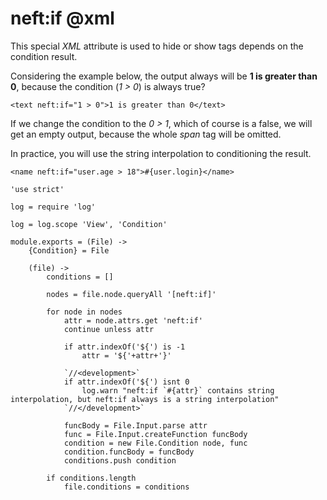 neft:if @xml
=======

This special *XML* attribute is used to hide or show tags depends on the condition result.

Considering the example below, the output always will be **1 is greater than 0**,
because the condition (*1 > 0*) is always true?

```
<text neft:if="1 > 0">1 is greater than 0</text>
```

If we change the condition to the *0 > 1*, which of course is a false, we will get an empty
output, because the whole *span* tag will be omitted.

In practice, you will use the string interpolation to conditioning the result.

```
<name neft:if="user.age > 18">#{user.login}</name>
```

	'use strict'

	log = require 'log'

	log = log.scope 'View', 'Condition'

	module.exports = (File) ->
		{Condition} = File

		(file) ->
			conditions = []

			nodes = file.node.queryAll '[neft:if]'

			for node in nodes
				attr = node.attrs.get 'neft:if'
				continue unless attr

				if attr.indexOf('${') is -1
					attr = '${'+attr+'}'

				`//<development>`
				if attr.indexOf('${') isnt 0
					log.warn "neft:if `#{attr}` contains string interpolation, but neft:if always is a string interpolation"
				`//</development>`

				funcBody = File.Input.parse attr
				func = File.Input.createFunction funcBody
				condition = new File.Condition node, func
				condition.funcBody = funcBody
				conditions.push condition

			if conditions.length
				file.conditions = conditions

